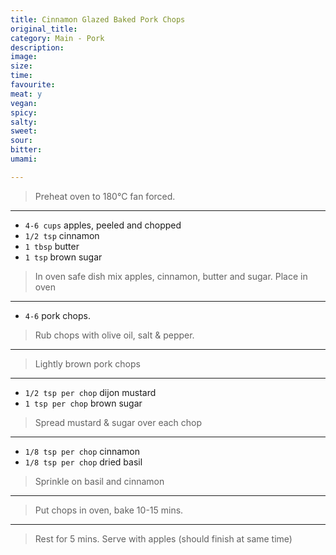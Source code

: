 ```yaml
---
title: Cinnamon Glazed Baked Pork Chops
original_title:
category: Main - Pork
description:
image:
size:
time:
favourite:
meat: y
vegan:
spicy:
salty:
sweet:
sour:
bitter:
umami:

---
```


>Preheat oven to 180°C fan forced.

----

* `4-6 cups` apples, peeled and chopped
* `1/2 tsp` cinnamon
* `1 tbsp` butter
* `1 tsp` brown sugar

>In oven safe dish mix apples, cinnamon, butter and sugar. Place in oven

---

* `4-6` pork chops.

>Rub chops with olive oil, salt & pepper.

---

>Lightly brown pork chops

---

* `1/2 tsp per chop` dijon mustard
* `1 tsp per chop` brown sugar

>Spread mustard & sugar over each chop

---

* `1/8 tsp per chop` cinnamon
* `1/8 tsp per chop` dried basil

>Sprinkle on basil and cinnamon

---

>Put chops in oven, bake 10-15 mins.

---

>Rest for 5 mins. Serve with apples (should finish at same time)